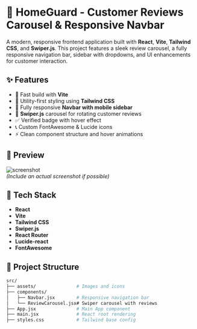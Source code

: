 # 🏡 HomeGuard - Customer Reviews Carousel & Responsive Navbar

A modern, responsive frontend application built with **React**, **Vite**, **Tailwind CSS**, and **Swiper.js**. This project features a sleek review carousel, a fully responsive navigation bar, sidebar with dropdowns, and UI enhancements for customer interaction.

## ✨ Features

- 🚀 Fast build with **Vite**
- 🎨 Utility-first styling using **Tailwind CSS**
- 📱 Fully responsive **Navbar with mobile sidebar**
- 🔁 **Swiper.js** carousel for rotating customer reviews
- ✅ Verified badge with hover effect
- 📞 Custom FontAwesome & Lucide icons
- ⚡ Clean component structure and hover animations

## 📸 Preview

![screenshot](./public/preview.png)  
*(Include an actual screenshot if possible)*

## 🔧 Tech Stack

- **React**
- **Vite**
- **Tailwind CSS**
- **Swiper.js**
- **React Router**
- **Lucide-react**
- **FontAwesome**

## 📂 Project Structure

```bash
src/
├── assets/               # Images and icons
├── components/
│   ├── Navbar.jsx        # Responsive navigation bar
│   └── ReviewCarousel.jsx# Swiper carousel with reviews
├── App.jsx               # Main App component
├── main.jsx              # React root rendering
├── styles.css            # Tailwind base config
